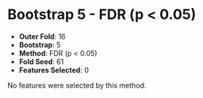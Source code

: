 # Bootstrap 5 - FDR (p < 0.05)

- **Outer Fold**: 16
- **Bootstrap**: 5
- **Method**: FDR (p < 0.05)
- **Fold Seed**: 61
- **Features Selected**: 0

No features were selected by this method.
